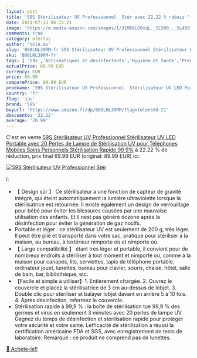 ```yaml
---
layout: post
title: '59S Stérilisateur UV Professionnel  Stér avec 22.22 % rabais '
date: 2021-07-13 06:15:21
image: 'https://m.media-amazon.com/images/I/31M66LG0xqL._SL500_._SL400_.jpg'
comments: true
category: ofertas
author: 'tole.es'
slug: 'B08LNL39RM-fr 59S Stérilisateur UV Professionnel Stérilisateur UV LED...'
sku: 'B08LNL39RM-fr'
tags: [ '59s','Antiseptiques et désinfectants','Hygiène et Santé','Premiers secours','Santé et premiers soins', ]
actualPrice: 69.99 EUR
currency: EUR
price: 69.99
comparePrice: 89.99 EUR
prodname: '59S Stérilisateur UV Professionnel  Stérilisateur UV LED Portable avec 20 Perles de Lampe de Stérilisation UV pour Téléphones Mobiles  Soins Personnels  Stérilisation Rapide 99 9%'
country: 'fr'
flag: '🇫🇷'
brand: '59S'
buyurl: 'https://www.amazon.fr/dp/B08LNL39RM/?tag=tolees0d-21'
descuento: '22.22'
average: '70.99'
---
```


C'est en vente [59S Stérilisateur UV Professionnel  Stérilisateur UV LED Portable avec 20 Perles de Lampe de Stérilisation UV pour Téléphones Mobiles  Soins Personnels  Stérilisation Rapide 99 9%](https://www.amazon.fr/dp/B08LNL39RM/?tag=tolees0d-21)  à  22.22 % de réduction, prix final  69.99 EUR (original: 89.99 EUR) ici:

[![59S Stérilisateur UV Professionnel  Stér](https://m.media-amazon.com/images/I/31M66LG0xqL._SL500_._SL400_.jpg)](https://www.amazon.fr/dp/B08LNL39RM/?tag=tolees0d-21)

ℹ️:

- 【 Design sûr 】 Ce stérilisateur a une fonction de capteur de gravité intégré, qui éteint automatiquement la lumière ultraviolette lorsque la stérilisatrice est retournée. Il existe également un design de verrouillage pour bébé pour éviter les blessures causées par une mauvaise utilisation des enfants. Et il nest pas généré dozone après la désinfection pour éviter la génération de gaz nocifs.
- Portable et léger : ce stérilisateur UV est seulement de 200 g, très léger. Il peut être plié et transporté dans votre sac, pratique pour stériliser à la maison, au bureau, à lextérieur nimporte où et nimporte où.
- 【 Large compatibilité 】 étant très léger et portable, il convient pour de nombreux endroits à stériliser à tout moment et nimporte où, comme à la maison pour canapés, lits, serviettes, tapis de téléphone portable, ordinateur jouet, lunettes, bureau pour clavier, souris, chaise, hôtel, salle de bain, bar, bibliothèque, etc.
- 【Facile et simple à utiliser】1. Entièrement chargée. 2. Ouvrez le couvercle et placez la stérilisatrice de 3 cm au-dessus de lobjet. 3. Double clic pour stériliser et balayer lobjet davant en arrière 5 à 10 fois. 4. Après désinfection, refermez le couvercle.
- Stérilisation rapide à 99,9 % : la boîte de stérilisation tue 99,9 % des germes et virus en seulement 3 minutes avec 20 perles de lampe UV. Gagnez du temps de désinfection et stérilisation rapide pour protéger votre sécurité et votre santé. Lefficacité de stérilisation a réussi la certification américaine FDA et SGS, avec enregistrement de tests de laboratoire. Remarque : ce produit ne comprend pas de lunettes.

[🛒 Achète-le!!](https://www.amazon.fr/dp/B08LNL39RM/?tag=tolees0d-21)
